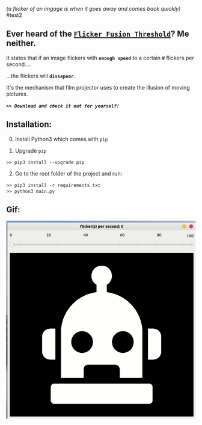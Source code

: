 *(a flicker of an imgage is when it goes away and comes back quickly)*
#test2
## Ever heard of the [``Flicker Fusion Threshold``][wiki]? Me neither.

It states that if an image flickers with **``enough speed``** to a certain ***``N``*** flickers per second....
 
...the flickers will **``dissapear``**.

It's the mechanism that film projector uses to create the illusion of moving pictures.

***``>> Download and check it out for yourself!``***

## Installation:

0. Install Python3 which comes with ``pip``

1. Upgrade ``pip``

```
>> pip3 install --upgrade pip
```
2. Go to the root folder of the project and run:

```
>> pip3 install -r requirements.txt
>> python3 main.py
```

[wiki]: https://en.wikipedia.org/wiki/Flicker_fusion_threshold

##  Gif:

![gif](imgs/review.gif)

